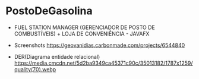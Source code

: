 # PostoDeGasolina
- FUEL STATION MANAGER (GERENCIADOR DE POSTO DE COMBUSTÍVEIS) + LOJA DE CONVENIÊNCIA - JAVAFX

- Screenshots
https://geovanidias.carbonmade.com/projects/6544840

- DER(Diagrama entidade relacional)
https://media.cmcdn.net/5d2ba9349ca45371c90c/35013182/1787x1259/quality(70).webp
